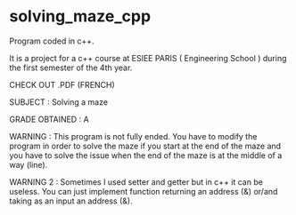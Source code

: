 # solving_maze_cpp

Program coded in c++.

It is a project for a c++ course at ESIEE PARIS ( Engineering School ) during the first semester of the 4th year.

CHECK OUT .PDF (FRENCH)

SUBJECT : Solving a maze

GRADE OBTAINED : A

WARNING : This program is not fully ended. You have to modify the program in order to solve the maze if you start at the end of the maze and you have to solve the issue when the end of the maze is at the middle of a way (line). 

WARNING 2 : Sometimes I used setter and getter but in c++ it can be useless. You can just implement function returning an address (&) or/and taking as an input an address (&).

